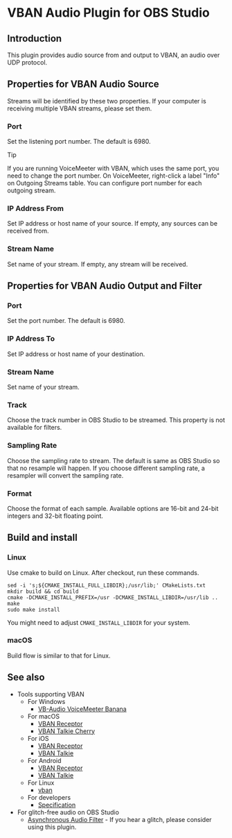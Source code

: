# VBAN Audio Plugin for OBS Studio

## Introduction

This plugin provides audio source from and output to VBAN, an audio over UDP protocol.

## Properties for VBAN Audio Source

Streams will be identified by these two properties. If your computer is receiving multiple VBAN streams, please set them.

### Port

Set the listening port number.
The default is 6980.

> [!TIP]
> If you are running VoiceMeeter with VBAN, which uses the same port, you need to change the port number.
> On VoiceMeeter, right-click a label "Info" on Outgoing Streams table. You can configure port number for each outgoing stream.

### IP Address From

Set IP address or host name of your source.
If empty, any sources can be received from.

### Stream Name

Set name of your stream.
If empty, any stream will be received.

## Properties for VBAN Audio Output and Filter

### Port
Set the port number.
The default is 6980.

### IP Address To
Set IP address or host name of your destination.

### Stream Name
Set name of your stream.

### Track
Choose the track number in OBS Studio to be streamed.
This property is not available for filters.

### Sampling Rate
Choose the sampling rate to stream.
The default is same as OBS Studio so that no resample will happen.
If you choose different sampling rate, a resampler will convert the sampling rate.

### Format
Choose the format of each sample. Available options are 16-bit and 24-bit integers and 32-bit floating point.

## Build and install
### Linux
Use cmake to build on Linux. After checkout, run these commands.
```
sed -i 's;${CMAKE_INSTALL_FULL_LIBDIR};/usr/lib;' CMakeLists.txt
mkdir build && cd build
cmake -DCMAKE_INSTALL_PREFIX=/usr -DCMAKE_INSTALL_LIBDIR=/usr/lib ..
make
sudo make install
```
You might need to adjust `CMAKE_INSTALL_LIBDIR` for your system.

### macOS
Build flow is similar to that for Linux.

## See also

- Tools supporting VBAN
  - For Windows
    - [VB-Audio VoiceMeeter Banana](https://vb-audio.com/Voicemeeter/banana.htm)
  - For macOS
    - [VBAN Receptor](https://apps.apple.com/us/app/vban-receptor/id1462414931)
    - [VBAN Talkie Cherry](https://apps.apple.com/us/app/vban-talkie-cherry/id1553486090)
  - For iOS
    - [VBAN Receptor](https://apps.apple.com/us/app/vban-receptor/id1094354001)
    - [VBAN Talkie](https://apps.apple.com/us/app/vban-talkie/id1541587241)
  - For Android
    - [VBAN Receptor](https://play.google.com/store/apps/details?id=vbaudio.vbanreceptor)
    - [VBAN Talkie](https://play.google.com/store/apps/details?id=com.vbaudio.vbantalkie)
  - For Linux
    - [vban](https://github.com/quiniouben/vban)
  - For developers
    - [Specification](https://vb-audio.com/Services/support.htm#VBAN)
- For glitch-free audio on OBS Studio
  - [Asynchronous Audio Filter](https://github.com/norihiro/obs-async-audio-filter) - If you hear a glitch, please consider using this plugin.

